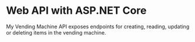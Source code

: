 # Web API with ASP.NET Core
My Vending Machine API exposes endpoints for creating, reading, updating or deleting items in the vending machine.
